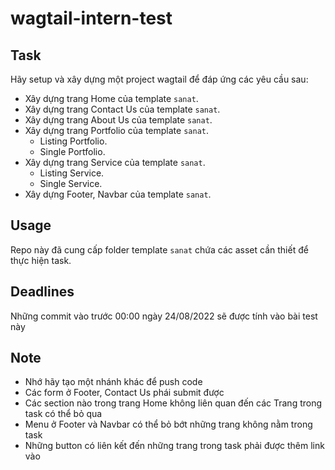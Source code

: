 # wagtail-intern-test

## Task
Hãy setup và xây dựng một project wagtail để đáp ứng các yêu cầu sau:
- Xây dựng trang Home của template `sanat`.
- Xây dựng trang Contact Us của template `sanat`.
- Xây dựng trang About Us của template `sanat`.
- Xây dựng trang Portfolio của template `sanat`.
  - Listing Portfolio.
  - Single Portfolio.
- Xây dựng trang Service của template `sanat`.
  - Listing Service.
  - Single Service.
- Xây dựng Footer, Navbar của template `sanat`.

## Usage
Repo này đã cung cấp folder template `sanat` chứa các asset cần thiết để thực hiện task.


## Deadlines
Những commit vào trước 00:00 ngày 24/08/2022 sẽ được tính vào bài test này


## Note
- Nhớ hãy tạo một nhánh khác để push code
- Các form ở Footer, Contact Us phái submit được
- Các section nào trong trang Home không liên quan đến các Trang trong task có thể bỏ qua
- Menu ở Footer và Navbar có thể bỏ bớt những trang không nằm trong task
- Những button có liên kết đến những trang trong task phải được thêm link vào

